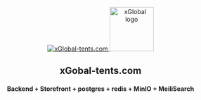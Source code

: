 <p align="center">
  <a href="https://xglobal-tents.app">
    <picture>
      <source media="(prefers-color-scheme: dark)" srcset="[https://user-images.githubusercontent.com/59018053/229103275-b5e482bb-4601-46e6-8142-244f531cebdb.svg][https://avatars.githubusercontent.com/u/197592655?s=48&v=4][https://avatars.githubusercontent.com/u/197592655?s=48&v=4]">
      <source media="(prefers-color-scheme: light)" srcset="[https://user-images.githubusercontent.com/59018053/229103726-e5b529a3-9b3f-4970-8a1f-c6af37f087bf.svg](https://avatars.githubusercontent.com/u/197592655?s=48&v=4)">
      <img alt="xGlobal-tents.com" src="[https://avatars.githubusercontent.com/u/197592655?s=48&v=4]
    </picture>
  </a>
  <a href="[https://railway.app/template/gkU-27?referralCode=-Yg50p](https://avatars.githubusercontent.com/u/197592655?s=48&v=4)">
    <picture>
      <source media="(prefers-color-scheme: dark)" srcset="https://avatars.githubusercontent.com/u/197592655?s=48&v=4">
      <source media="(prefers-color-scheme: light)" srcset="https://avatars.githubusercontent.com/u/197592655?s=48&v=4">
      <img alt="xGlobal logo" src="https://avatars.githubusercontent.com/u/197592655?s=48&v=4" width=100>
    </picture>
  </a>
</p>

<h2 align="center">
  xGobal-tents.com
</h2>
<h4 align="center">
  Backend + Storefront + postgres + redis + MinIO + MeiliSearch
</h4>

